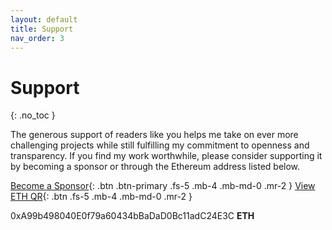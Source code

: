 ```yaml
---
layout: default
title: Support
nav_order: 3
---
```


# Support
{: .no_toc }

The generous support of readers like you helps me take on ever more challenging projects while still fulfilling my commitment to openness and transparency. If you find my work worthwhile, please consider supporting it by becoming a sponsor or through the Ethereum address listed below.

[Become a Sponsor](https://github.com/sponsors/paulbricman){: .btn .btn-primary .fs-5 .mb-4 .mb-md-0 .mr-2 } [View ETH QR](../../assets/images/qr-eth-small.png){: .btn .fs-5 .mb-4 .mb-md-0 .mr-2 }

0xA99b498040E0f79a60434bBaDaD0Bc11adC24E3C **ETH**